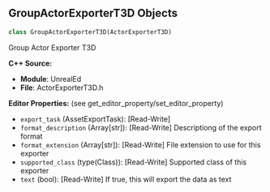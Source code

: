 ## GroupActorExporterT3D Objects

```python
class GroupActorExporterT3D(ActorExporterT3D)
```

Group Actor Exporter T3D

**C++ Source:**

- **Module**: UnrealEd
- **File**: ActorExporterT3D.h

**Editor Properties:** (see get_editor_property/set_editor_property)

- ``export_task`` (AssetExportTask):  [Read-Write]
- ``format_description`` (Array[str]):  [Read-Write] Descriptiong of the export format
- ``format_extension`` (Array[str]):  [Read-Write] File extension to use for this exporter
- ``supported_class`` (type(Class)):  [Read-Write] Supported class of this exporter
- ``text`` (bool):  [Read-Write] If true, this will export the data as text

<a id="unreal.PhysicsVolumeExporterT3D"></a>
